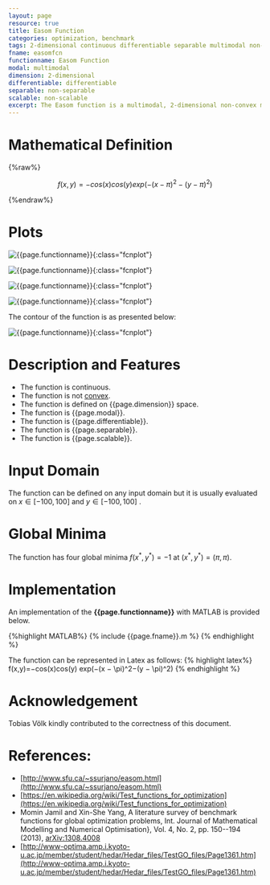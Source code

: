 ```yaml
---
layout: page
resource: true
title: Easom Function
categories: optimization, benchmark
tags: 2-dimensional continuous differentiable separable multimodal non-convex
fname: easomfcn
functionname: Easom Function
modal: multimodal
dimension: 2-dimensional
differentiable: differentiable
separable: non-separable
scalable: non-scalable
excerpt: The Easom function is a multimodal, 2-dimensional non-convex mathematical function widely used for testing optimization algorithms
---
```


# Mathematical Definition

{%raw%}

$$f(x,y)=−cos(x)cos(y) exp(−(x − \pi)^2−(y − \pi)^2)$$

{%endraw%}

# Plots
![{{page.functionname}}]({{site.baseurl}}/benchmarkfcns/plots/{{page.fname}}.png){:class="fcnplot"}

![{{page.functionname}}]({{site.baseurl}}/benchmarkfcns/plots/{{page.fname}}_2.png){:class="fcnplot"}

![{{page.functionname}}]({{site.baseurl}}/benchmarkfcns/plots/{{page.fname}}_3.png){:class="fcnplot"}

![{{page.functionname}}]({{site.baseurl}}/benchmarkfcns/plots/{{page.fname}}_4.png){:class="fcnplot"}

The contour of the function is as presented below:

![{{page.functionname}}]({{site.baseurl}}/benchmarkfcns/plots/{{page.fname}}_contour.png){:class="fcnplot"}

# Description and Features
* The function is continuous.
* The function is not [convex](https://en.wikipedia.org/wiki/Convex_function).
* The function is defined on {{page.dimension}} space. 
* The function is {{page.modal}}.
* The function is {{page.differentiable}}.
* The function is {{page.separable}}.
* The function is {{page.scalable}}.

# Input Domain
The function can be defined on any input domain but it is usually evaluated on $x \in [-100, 100]$ and $y \in [-100, 100]$ .

# Global Minima
The function has four global minima $f(x^{\ast}, y^{\ast})=-1$ at $(x^{\ast}, y^{\ast}) = (\pi,\pi)$.

# Implementation
An implementation of the **{{page.functionname}}** with MATLAB is provided below. 

{%highlight MATLAB%}
{% include {{page.fname}}.m %}
{% endhighlight %}

The function can be represented in Latex as follows:
{% highlight latex%}
f(x,y)=−cos(x)cos(y) exp(−(x − \pi)^2−(y − \pi)^2)
{% endhighlight %}

# Acknowledgement
Tobias Völk kindly contributed to the correctness of this document. 


# References:
* [http://www.sfu.ca/~ssurjano/easom.html](http://www.sfu.ca/~ssurjano/easom.html)
* [https://en.wikipedia.org/wiki/Test_functions_for_optimization](https://en.wikipedia.org/wiki/Test_functions_for_optimization)
* Momin Jamil and Xin-She Yang, A literature survey of benchmark functions for global optimization problems, Int. Journal of Mathematical Modelling and Numerical Optimisation}, Vol. 4, No. 2, pp. 150--194 (2013), [arXiv:1308.4008](arXiv:1308.4008)
* [http://www-optima.amp.i.kyoto-u.ac.jp/member/student/hedar/Hedar_files/TestGO_files/Page1361.htm](http://www-optima.amp.i.kyoto-u.ac.jp/member/student/hedar/Hedar_files/TestGO_files/Page1361.htm)
